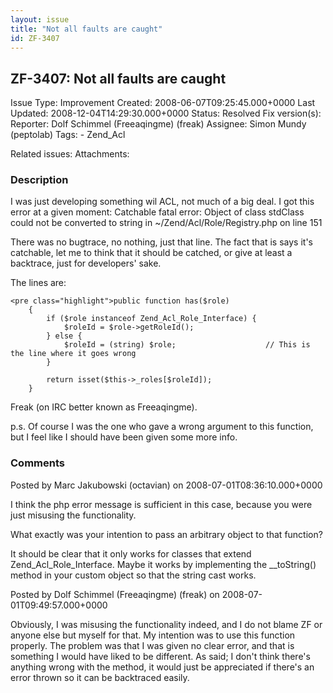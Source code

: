 ```yaml
---
layout: issue
title: "Not all faults are caught"
id: ZF-3407
---
```


ZF-3407: Not all faults are caught
----------------------------------

 Issue Type: Improvement Created: 2008-06-07T09:25:45.000+0000 Last Updated: 2008-12-04T14:29:30.000+0000 Status: Resolved Fix version(s): 
 Reporter:  Dolf Schimmel (Freeaqingme) (freak)  Assignee:  Simon Mundy (peptolab)  Tags: - Zend\_Acl
 
 Related issues: 
 Attachments: 
### Description

I was just developing something wil ACL, not much of a big deal. I got this error at a given moment: Catchable fatal error: Object of class stdClass could not be converted to string in ~/Zend/Acl/Role/Registry.php on line 151

There was no bugtrace, no nothing, just that line. The fact that is says it's catchable, let me to think that it should be catched, or give at least a backtrace, just for developers' sake.

The lines are:

 
    <pre class="highlight">public function has($role)
        {
            if ($role instanceof Zend_Acl_Role_Interface) {
                $roleId = $role->getRoleId();
            } else {
                $roleId = (string) $role;                    // This is the line where it goes wrong
            }
    
            return isset($this->_roles[$roleId]);
        }

Freak (on IRC better known as Freeaqingme).

p.s. Of course I was the one who gave a wrong argument to this function, but I feel like I should have been given some more info.

 

 

### Comments

Posted by Marc Jakubowski (octavian) on 2008-07-01T08:36:10.000+0000

I think the php error message is sufficient in this case, because you were just misusing the functionality.

What exactly was your intention to pass an arbitrary object to that function?

It should be clear that it only works for classes that extend Zend\_Acl\_Role\_Interface. Maybe it works by implementing the \_\_toString() method in your custom object so that the string cast works.

 

 

Posted by Dolf Schimmel (Freeaqingme) (freak) on 2008-07-01T09:49:57.000+0000

Obviously, I was misusing the functionality indeed, and I do not blame ZF or anyone else but myself for that. My intention was to use this function properly. The problem was that I was given no clear error, and that is something I would have liked to be different. As said; I don't think there's anything wrong with the method, it would just be appreciated if there's an error thrown so it can be backtraced easily.

 

 